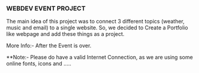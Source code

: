 ### WEBDEV EVENT PROJECT

The main idea of this project was to connect 3 different topics (weather, music and email) to a single website.
So, we decided to Create a Portfolio like webpage and add these things as a project.

More Info:- After the Event is over.


**Note:- Please do have a valid Internet Connection, as we are using some online fonts, icons and .....
